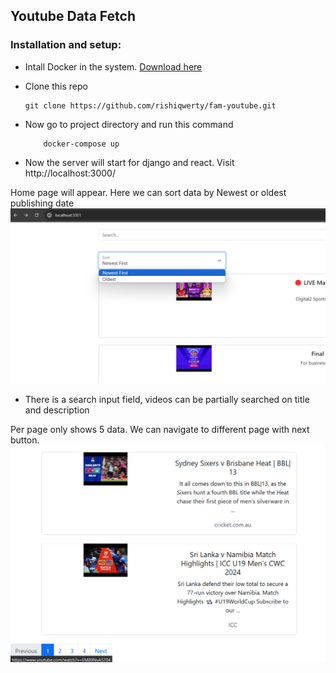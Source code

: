 ## Youtube Data Fetch
### Installation and setup:
- Intall Docker in the system. [Download here](https://www.docker.com/products/docker-desktop/)

- Clone this repo
    ```
    git clone https://github.com/rishiqwerty/fam-youtube.git
    ```

- Now go to project directory and run this command
    ```
        docker-compose up
    ```

- Now the server will start for django and react. Visit http://localhost:3000/

Home page will appear. Here we can sort data by Newest or oldest publishing date
![doc](readme_images/2.png)

- There is a search input field, videos can be partially searched on title and description

Per page only shows 5 data. We can navigate to different page with next button.
![doc](readme_images/3.png)
